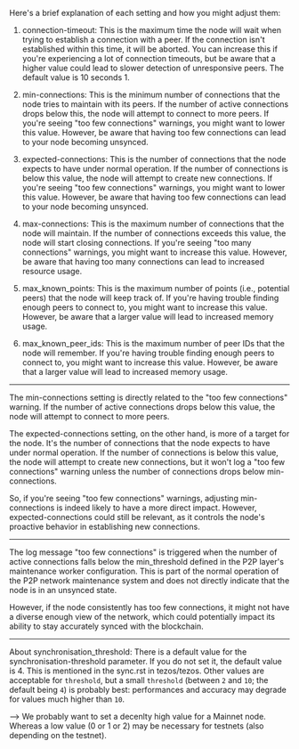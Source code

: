 Here's a brief explanation of each setting and how you might adjust them:

1. connection-timeout: This is the maximum time the node will wait when trying to establish a connection with a peer. If the connection isn't established within this time, it will be aborted. You can increase this if you're experiencing a lot of connection timeouts, but be aware that a higher value could lead to slower detection of unresponsive peers. The default value is 10 seconds 1.

2. min-connections: This is the minimum number of connections that the node tries to maintain with its peers. If the number of active connections drops below this, the node will attempt to connect to more peers. If you're seeing "too few connections" warnings, you might want to lower this value. However, be aware that having too few connections can lead to your node becoming unsynced.

3. expected-connections: This is the number of connections that the node expects to have under normal operation. If the number of connections is below this value, the node will attempt to create new connections. If you're seeing "too few connections" warnings, you might want to lower this value. However, be aware that having too few connections can lead to your node becoming unsynced.

4. max-connections: This is the maximum number of connections that the node will maintain. If the number of connections exceeds this value, the node will start closing connections. If you're seeing "too many connections" warnings, you might want to increase this value. However, be aware that having too many connections can lead to increased resource usage.

5. max_known_points: This is the maximum number of points (i.e., potential peers) that the node will keep track of. If you're having trouble finding enough peers to connect to, you might want to increase this value. However, be aware that a larger value will lead to increased memory usage.

6. max_known_peer_ids: This is the maximum number of peer IDs that the node will remember. If you're having trouble finding enough peers to connect to, you might want to increase this value. However, be aware that a larger value will lead to increased memory usage.

---
The min-connections setting is directly related to the "too few connections" warning. If the number of active connections drops below this value, the node will attempt to connect to more peers.

The expected-connections setting, on the other hand, is more of a target for the node. It's the number of connections that the node expects to have under normal operation. If the number of connections is below this value, the node will attempt to create new connections, but it won't log a "too few connections" warning unless the number of connections drops below min-connections.

So, if you're seeing "too few connections" warnings, adjusting min-connections is indeed likely to have a more direct impact. However, expected-connections could still be relevant, as it controls the node's proactive behavior in establishing new connections.

---
The log message "too few connections" is triggered when the number of active connections falls below the min_threshold defined in the P2P layer's maintenance worker configuration. This is part of the normal operation of the P2P network maintenance system and does not directly indicate that the node is in an unsynced state.

However, if the node consistently has too few connections, it might not have a diverse enough view of the network, which could potentially impact its ability to stay accurately synced with the blockchain.

---
About synchronisation_threshold:
There is a default value for the synchronisation-threshold parameter. If you do not set it, the default value is 4. This is mentioned in the sync.rst in tezos/tezos.
Other values are acceptable for ``threshold``, but a small
``threshold`` (between ``2`` and ``10``; the default being ``4``) is
probably best: performances and accuracy may degrade for values much
higher than ``10``.

--> We probably want to set a decenlty high value for a Mainnet node. Whereas a low value (0 or 1 or 2) may be necessary for testnets (also depending on the testnet).